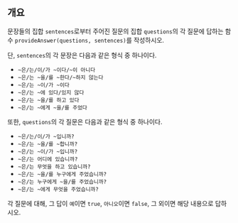 ## 개요
문장들의 집합 ```sentences```로부터 주어진 질문의 집합 ```questions```의 각 질문에 답하는 함수 ```provideAnswer(questions, sentences)```를 작성하시오.

단, ```sentences```의 각 문장은 다음과 같은 형식 중 하나이다.
* ```~은/는/이/가 ~이다/~이 아니다```
* ```~은/는 ~을/를 ~한다/~하지 않는다```
* ```~은/는 ~이/가 ~이다```
* ```~은/는 ~에 있다/있지 않다```
* ```~은/는 ~을/를 하고 있다```
* ```~은/는 ~에게 ~을/를 주었다```

또한, ```questions```의 각 질문은 다음과 같은 형식 중 하나이다.
* ```~은/는/이/가 ~입니까?```
* ```~은/는 ~을/를 ~합니까?```
* ```~은/는 ~이/가 ~입니까?```
* ```~은/는 어디에 있습니까?```
* ```~은/는 무엇을 하고 있습니까?```
* ```~은/는 ~을/를 누구에게 주었습니까?```
* ```~은/는 누구에게 ~을/를 주었습니까?```
* ```~은/는 ~에게 무엇을 주었습니까?```

각 질문에 대해, 그 답이 ```예```이면 ```true```, ```아니오```이면 ```false```, 그 외이면 해당 내용으로 답하시오.
